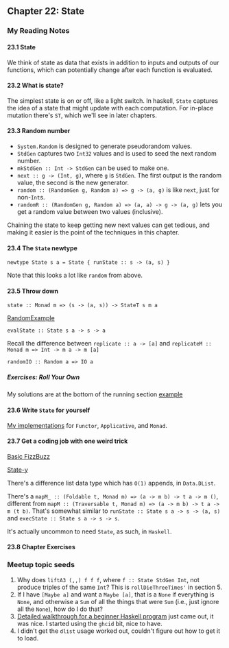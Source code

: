 ## Chapter 22: State

### My Reading Notes

#### 23.1 State

We think of state as data that exists in addition to inputs and outputs of our functions,
which can potentially change after each function is evaluated.

#### 23.2 What is state?

The simplest state is on or off, like a light switch. In haskell, `State` captures the idea
of a state that might update with each computation. For in-place mutation there's `ST`, which
we'll see in later chapters.

#### 23.3 Random number

* `System.Random` is designed to generate pseudorandom values.
* `StdGen` captures two `Int32` values and is used to seed the next random number.
* `mkStdGen :: Int -> StdGen` can be used to make one.
* `next :: g -> (Int, g)`, where `g` is `StdGen`. The first output is the random value,
    the second is the new generator.
* `random :: (RandomGen g, Random a) => g -> (a, g)` is like `next`, just for non-`Int`s.
* `randomR :: (RandomGen g, Random a) => (a, a) -> g -> (a, g)` lets you get a random value between
    two values (inclusive).

Chaining the state to keep getting new next values can get tedious, and making it easier
is the point of the techniques in this chapter.

#### 23.4 The `State` newtype

`newtype State s a = State { runState :: s -> (a, s) }`

Note that this looks a lot like `random` from above.

#### 23.5 Throw down

`state :: Monad m => (s -> (a, s)) -> StateT s m a`

[RandomExample](s5_example.hs)

`evalState :: State s a -> s -> a`

Recall the difference between `replicate :: a -> [a]` and `replicateM :: Monad m => Int -> m a -> m [a]`

`randomIO :: Random a => IO a`

##### Exercises: Roll Your Own

My solutions are at the bottom of the running section [example](s5_example.hs)

#### 23.6 Write `State` for yourself

[My implementations](s6_impl.hs) for `Functor`, `Applicative`, and `Monad`.

#### 23.7 Get a coding job with one weird trick

[Basic FizzBuzz](s7_basic.hs)

[State-y](s7_state.hs)

There's a difference list data type which has `O(1)` appends, in `Data.DList`.

There's a `mapM_ :: (Foldable t, Monad m) => (a -> m b) -> t a -> m ()`, different from
`mapM :: (Traversable t, Monad m) => (a -> m b) -> t a -> m (t b)`. That's somewhat similar to
`runState :: State s a -> s -> (a, s)` and `execState :: State s a -> s -> s`.

It's actually uncommon to need `State`, as such, in `Haskell`.

#### 23.8 Chapter Exercises

### Meetup topic seeds

1. Why does `liftA3 (,,) f f f`, where `f :: State StdGen Int`, not produce triples of the same `Int`?
    This is `rollDieThreeTimes'` in section 5.
2. If I have `[Maybe a]` and want a `Maybe [a]`, that is a `None` if everything is `None`, and otherwise a
    `Sum` of all the things that were `Sum` (i.e., just ignore all the `None`), how do I do that?
3. [Detailed walkthrough for a beginner Haskell program](http://www.haskellforall.com/2018/10/detailed-walkthrough-for-beginner.html)
    just came out, it was nice. I started using the `ghcid` bit, nice to have.
4. I didn't get the `dlist` usage worked out, couldn't figure out how to get it to load.
